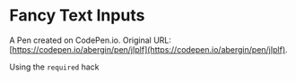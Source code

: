 # Fancy Text Inputs

A Pen created on CodePen.io. Original URL: [https://codepen.io/abergin/pen/jIplf](https://codepen.io/abergin/pen/jIplf).

Using the `required` hack
